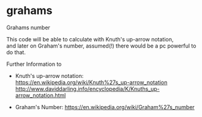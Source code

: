 # grahams
Grahams number

This code will be able to calculate with Knuth's up-arrow notation,<br />
and later on Graham's number, assumed(!) there would be a pc powerful to do that.

Further Information to
 - Knuth's up-arrow notation:<br />
   https://en.wikipedia.org/wiki/Knuth%27s_up-arrow_notation<br />
   http://www.daviddarling.info/encyclopedia/K/Knuths_up-arrow_notation.html
   
 - Graham's Number:
   https://en.wikipedia.org/wiki/Graham%27s_number
